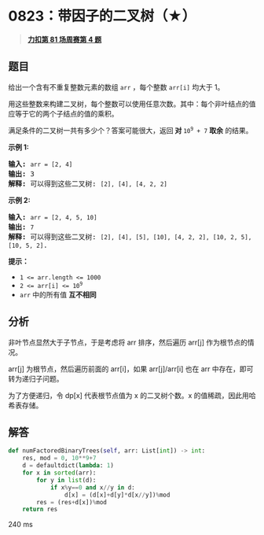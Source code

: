# 0823：带因子的二叉树（★）


> <u>**[力扣第 81 场周赛第 4 题](https://leetcode.cn/problems/binary-trees-with-factors/)**</u>

## 题目

<p>给出一个含有不重复整数元素的数组 <code>arr</code> ，每个整数 <code>arr[i]</code> 均大于 1。</p>

<p>用这些整数来构建二叉树，每个整数可以使用任意次数。其中：每个非叶结点的值应等于它的两个子结点的值的乘积。</p>

<p>满足条件的二叉树一共有多少个？答案可能很大，返回<strong> 对 </strong><code>10<sup>9</sup> + 7</code> <strong>取余</strong> 的结果。</p>



<p><strong>示例 1:</strong></p>

<pre>
<strong>输入:</strong> <code>arr = [2, 4]</code>
<strong>输出:</strong> 3
<strong>解释:</strong> 可以得到这些二叉树: <code>[2], [4], [4, 2, 2]</code></pre>

<p><strong>示例 2:</strong></p>

<pre>
<strong>输入:</strong> <code>arr = [2, 4, 5, 10]</code>
<strong>输出:</strong> <code>7</code>
<strong>解释:</strong> 可以得到这些二叉树: <code>[2], [4], [5], [10], [4, 2, 2], [10, 2, 5], [10, 5, 2]</code>.</pre>



<p><strong>提示：</strong></p>

<ul>
<li><code>1 &lt;= arr.length &lt;= 1000</code></li>
<li><code>2 &lt;= arr[i] &lt;= 10<sup>9</sup></code></li>
<li><code>arr</code> 中的所有值 <strong>互不相同</strong></li>
</ul>


## 分析

非叶节点显然大于子节点，于是考虑将 arr 排序，然后遍历 arr[j] 作为根节点的情况。

arr[j] 为根节点，然后遍历前面的 arr[i]，如果  arr[j]/arr[i] 也在 arr 中存在，即可转为递归子问题。

为了方便递归，令 dp[x] 代表根节点值为 x 的二叉树个数。x 的值稀疏，因此用哈希表存储。

## 解答

```python
def numFactoredBinaryTrees(self, arr: List[int]) -> int:
    res, mod = 0, 10**9+7
    d = defaultdict(lambda: 1)
    for x in sorted(arr):
        for y in list(d):
            if x%y==0 and x//y in d:
                d[x] = (d[x]+d[y]*d[x//y])%mod
        res = (res+d[x])%mod
    return res
```
240 ms

